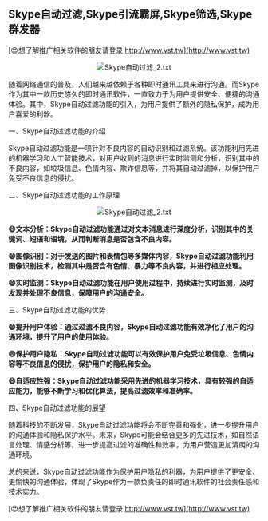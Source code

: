 ## **Skype自动过滤,Skype引流霸屏,Skype筛选,Skype群发器**

[😍想了解推广相关软件的朋友请登录 http://www.vst.tw](http://www.vst.tw)

 <center><img src="https://vst.tw/MP4/tuiguang/png/4.png" alt="Skype自动过滤_2.txt"></center>

随着网络通信的普及，人们越来越依赖于各种即时通讯工具来进行沟通。而Skype作为其中一款历史悠久的即时通讯软件，一直致力于为用户提供安全、便捷的沟通体验。其中，Skype自动过滤功能的引入，为用户提供了额外的隐私保护，成为用户喜爱的利器。

一、Skype自动过滤功能的介绍

Skype自动过滤功能是一项针对不良内容的自动识别和过滤系统。该功能利用先进的机器学习和人工智能技术，对用户收到的消息进行实时监测和分析，识别其中的不良内容，如垃圾信息、色情内容、欺诈信息等，并将其自动过滤掉，以保护用户免受不良信息的侵扰。

二、Skype自动过滤功能的工作原理

 <center><img src="https://vst.tw/MP4/tuiguang/png/6.png" alt="Skype自动过滤_2.txt"></center>

**😄文本分析：Skype自动过滤功能通过对文本消息进行深度分析，识别其中的关键词、短语和语境，从而判断消息是否包含不良内容。**

**😄图像识别：对于发送的图片和表情包等多媒体内容，Skype自动过滤功能利用图像识别技术，检测其中是否含有色情、暴力等不良内容，并进行相应处理。**

**😄实时监测：Skype自动过滤功能在用户使用过程中，持续进行实时监测，及时发现并处理不良信息，保障用户的沟通安全。**

三、Skype自动过滤功能的优势

**😄提升用户体验：通过过滤不良内容，Skype自动过滤功能有效净化了用户的沟通环境，提升了用户的使用体验。**

**😄保护用户隐私：Skype自动过滤功能可以有效保护用户免受垃圾信息、色情内容等不良信息的侵扰，保护用户的隐私和安全。**

**😄自适应性强：Skype自动过滤功能采用先进的机器学习技术，具有较强的自适应能力，能够不断学习和优化算法，提高过滤效率和准确率。**

四、Skype自动过滤功能的展望

随着科技的不断发展，Skype自动过滤功能将会不断完善和强化，进一步提升用户的沟通体验和隐私保护水平。未来，Skype可能会结合更多的先进技术，如自然语言处理、情感分析等，进一步提高过滤的准确性和效率，为用户营造更加清朗的沟通环境。

总的来说，Skype自动过滤功能作为保护用户隐私的利器，为用户提供了更安全、更愉快的沟通体验，体现了Skype作为一款负责任的即时通讯软件的社会责任感和技术实力。

[😍想了解推广相关软件的朋友请登录 http://www.vst.tw](http://www.vst.tw)



